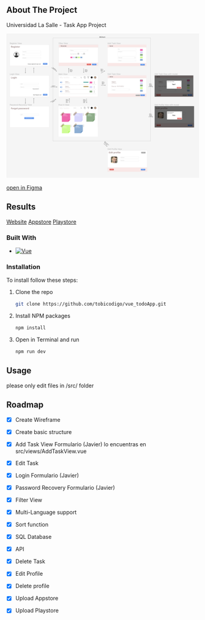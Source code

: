 
<!-- ABOUT THE PROJECT -->
## About The Project

Universidad La Salle - Task App Project

[![Product Name Screen Shot][product-screenshot]][Figma-url]

[open in Figma][Figma-url]

## Results


[Website][website-url]
[Appstore][appstore-url]
[Playstore][playstore-url]


### Built With

* [![Vue][Vue.js]][Vue-url]



### Installation

To install follow these steps:

1. Clone the repo
   ```sh
   git clone https://github.com/tobicodigo/vue_todoApp.git
   ```
2. Install NPM packages
   ```sh
   npm install
   ```
3. Open in Terminal and run
   ```sh
   npm run dev
   ```




<!-- USAGE EXAMPLES -->
## Usage

please only edit files in /src/ folder



<!-- ROADMAP -->
## Roadmap

- [x] Create Wireframe
- [x] Create basic structure
- [x] Add Task View Formulario (Javier) lo encuentras en src/views/AddTaskView.vue
- [x] Edit Task
- [x] Login Formulario (Javier) 
- [x] Password Recovery Formulario (Javier) 
- [x] Filter View
- [x] Multi-Language support
- [x] Sort function
- [x] SQL Database
- [x] API
- [x] Delete Task
- [x] Edit Profile
- [x] Delete profile
- [x] Upload Appstore
- [x] Upload Playstore


<!-- MARKDOWN LINKS & IMAGES -->
[product-screenshot]: figma.png
[Vue.js]: https://img.shields.io/badge/Vue.js-35495E?style=for-the-badge&logo=vuedotjs&logoColor=4FC08D
[Vue-url]: https://vuejs.org/
[Figma-url]: https://www.figma.com/file/BX5I9TkSCGDfPRFjv4IIUm/La-Salle?type=design&node-id=0%3A1&mode=design&t=eOF3BVwBx8I1iHft-1
[appstore-url]: https://apps.apple.com/app/duetogether/id6473671638
[playstore-url]: https://play.google.com/store/apps/details?id=com.tobapps.duetogether
[website-url]: https://www.duetogether.online